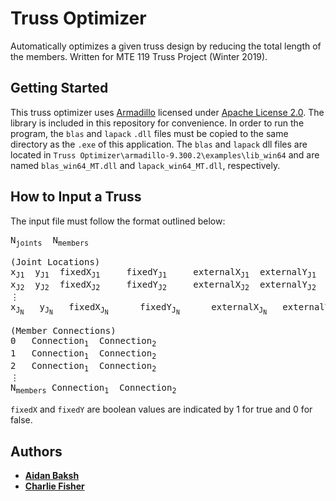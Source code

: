 # Truss Optimizer

Automatically optimizes a given truss design by reducing the total length of the members. Written for MTE 119 Truss Project (Winter 2019).

## Getting Started

This truss optimizer uses [Armadillo](http://arma.sourceforge.net/docs.html) licensed under [Apache License 2.0](http://arma.sourceforge.net/license.html). The library is included in this repository for convenience. In order to run the program, the ```blas``` and ```lapack``` ```.dll``` files must be copied to the same directory as the ```.exe``` of this application. The ```blas``` and ```lapack``` dll files are located in ```Truss Optimizer\armadillo-9.300.2\examples\lib_win64``` and are named ```blas_win64_MT.dll``` and ```lapack_win64_MT.dll```, respectively.

## How to Input a Truss

The input file must follow the format outlined below: 
<pre>
N<sub>joints</sub>	N<sub>members</sub>  
  
(Joint Locations)  
x<sub>J1</sub>	y<sub>J1</sub>	fixedX<sub>J1</sub> 	fixedY<sub>J1</sub> 	externalX<sub>J1</sub>	externalY<sub>J1</sub>  
x<sub>J2</sub>	y<sub>J2</sub>	fixedX<sub>J2</sub> 	fixedY<sub>J2</sub> 	externalX<sub>J2</sub>	externalY<sub>J2</sub>  
&#8942  
x<sub>J<sub>N</sub></sub>	y<sub>J<sub>N</sub></sub>	fixedX<sub>J<sub>N</sub></sub>		fixedY<sub>J<sub>N</sub></sub>		externalX<sub>J<sub>N</sub></sub>	externalY<sub>J<sub>N</sub></sub>  
  
(Member Connections)  
0	Connection<sub>1</sub>	Connection<sub>2</sub>  
1	Connection<sub>1</sub>	Connection<sub>2</sub>  
2	Connection<sub>1</sub>	Connection<sub>2</sub>  
&#8942  
N<sub>members</sub>	Connection<sub>1</sub>	Connection<sub>2</sub>
</pre> 
  
```fixedX``` and ```fixedY``` are boolean values are indicated by 1 for true and 0 for false.


## Authors

* **[Aidan Baksh](https://github.com/aidanbaksh)**
* **[Charlie Fisher](https://github.com/charliefisher)**